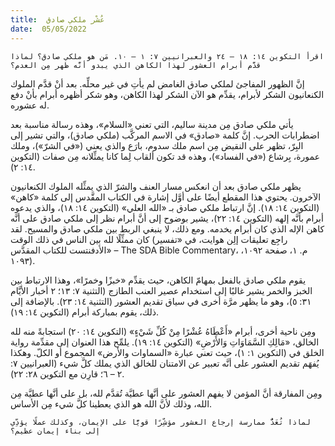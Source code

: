 ```yaml
---
title:  عُشْر ملكي صادق
date:  05/05/2022
---
```


`اقرأ التكوين ١٤: ١٨ – ٢٤ والعبرانيين ٧: ١ – ١٠. مَن هو ملكي صادق؟ لماذا قدَّم أبرام العشور لهذا الكاهن الذي يبدو أنَّه ظهر مِن العدم؟`

إنَّ الظهور المفاجئ لملكي صادق الغامض لم يأتِ في غير محلِّه. بعد أنْ قدَّم الملوك الكنعانيون الشكر لأبرام، يقدِّم هو الآن الشكر لهذا الكاهن، وهو شكر أظهره أبرام بأنْ دفع له عشوره.

يأتي ملكي صادق مِن مدينة ساليم، التي تعني «السلام»، وهذه رسالة مناسبة بعد اضطرابات الحرب. إنَّ كلمة «صادق» في الاسم المركَّب (ملكي صادق)، والتي تشير إلى البِرّ، تظهر على النقيض مِن اسم ملك سدوم، بارَع والذي يعني («في الشرّ»)، وملك عمورة، بِرشاع («في الفساد»)، وهذه قد تكون ألقاب لِما كانا يمثِّلانه مِن صفات (التكوين ١٤: ٢).

يظهر ملكي صادق بعد أن انعكس مسار العنف والشرّ الذي يمثِّله الملوك الكنعانيون الآخرون. يحتوي هذا المقطع أيضًا على أوَّل إشارة في الكتاب المقَّدس إلى كلمة «كاهن» (التكوين ١٤: ١٨). إنَّ ارتباط ملكي صادق بـ «الله العلي» (التكوين ١٤: ١٨)، والذي يدعوه أبرام بأنَّه إلهه (التكوين ١٤: ٢٢)، يشير بوضوح إلى أنَّ أبرام نظر إلى ملكي صادق على أنَّه كاهن الإله الذي كان أبرام يخدمه. ومع ذلك، لا ينبغي الربط بين ملكي صادق والمسيح. لقد كان ممثِّلًا لله بين الناس في ذلك الوقت (راجِع تعليقات إلِن هوايت، في «تفسير الأدفنتست للكتاب المقدَّس» – The SDA Bible Commentary، م. ١، صفحة ١٠٩٢، ١٠٩٣).

يقوم ملكي صادق بالفعل بمهامّ الكاهن، حيث يقدِّم «خبزًا وخمرًا»، وهذا الارتباط بين الخبز والخمر يشير غالبًا إلى استخدام عصير العنب الطازج (التثنية ٧: ١٣؛ ٢ أخبار الأيَّام ٣١: ٥)، وهو ما يظهر مرَّة أخرى في سياق تقديم العشور (التثنية ١٤: ٢٣). بالإضافة إلى ذلك، يقوم بمباركة أبرام (التكوين ١٤: ١٩).

ومِن ناحية أخرى، أبرام «أَعْطَاهُ عُشْرًا مِنْ كُلِّ شَيْءٍ» (التكوين ١٤: ٢٠) استجابةً منه لله الخالق، «مَالِكِ السَّمَاوَاتِ وَالأَرْضِ» (التكوين ١٤: ١٩). يلمِّح هذا العنوان إلى مقدِّمة رواية الخلق في (التكوين ١: ١)، حيث تعني عبارة «السماوات والأرض» المجموع أو الكلّ. وهكذا يُفهَم تقديم العشور على أنَّه تعبير عن الامتنان للخالق الذي يملك كلَّ شيء (العبرانيين ٧: ٢ – ٦؛ قارِن مع التكوين ٢٨: ٢٢).

ومِن المفارقة أنَّ المؤمن لا يفهم العشور على أنَّها عطيَّة تُقدَّم لله، بل على أنَّها عطيَّة مِن الله، وذلك لأنَّ الله هو الذي يعطينا كلَّ شيء مِن الأساس.

`لماذا تُعَدُّ ممارسة إرجاع العشور مؤشِّرًا قويًّا على الإيمان، وكذلك عملًا يؤدِّي إلى بناء إيمان عظيم؟`